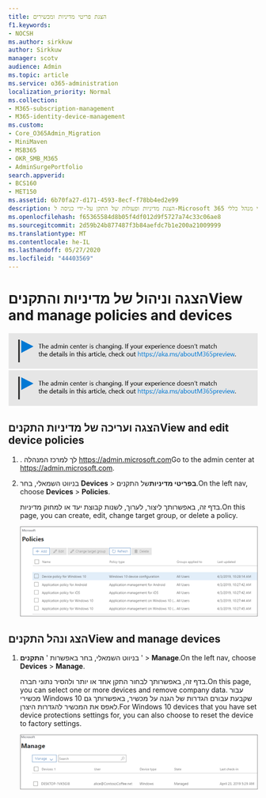 ```yaml
---
title: הצגת פריטי מדיניות ומכשירים
f1.keywords:
- NOCSH
ms.author: sirkkuw
author: Sirkkuw
manager: scotv
audience: Admin
ms.topic: article
ms.service: o365-administration
localization_priority: Normal
ms.collection:
- M365-subscription-management
- M365-identity-device-management
ms.custom:
- Core_O365Admin_Migration
- MiniMaven
- MSB365
- OKR_SMB_M365
- AdminSurgePortfolio
search.appverid:
- BCS160
- MET150
ms.assetid: 6b70fa27-d171-4593-8ecf-f78bb4ed2e99
description: הצגת מדיניות ופעולות של התקן על-ידי כניסה ל-Microsoft 365 עבור עסקים עם אישורי מנהל כללי.
ms.openlocfilehash: f65365584d8b05f4df012d9f5727a74c33c06ae8
ms.sourcegitcommit: 2d59b24b877487f3b84aefdc7b1e200a21009999
ms.translationtype: MT
ms.contentlocale: he-IL
ms.lasthandoff: 05/27/2020
ms.locfileid: "44403569"
---
```

# <a name="view-and-manage-policies-and-devices"></a><span data-ttu-id="8d3cd-103">הצגה וניהול של מדיניות והתקנים</span><span class="sxs-lookup"><span data-stu-id="8d3cd-103">View and manage policies and devices</span></span>

<span data-ttu-id="8d3cd-104">[![תווית המיידעת אותך שמרכז הניהול משתנה ושניתן למצוא פרטים נוספים ב- aka.ms/aboutM365preview.](../media/m365admincenterchanging.png)](https://docs.microsoft.com/office365/admin/microsoft-365-admin-center-preview)</span><span class="sxs-lookup"><span data-stu-id="8d3cd-104">[![Label to let you know the admin center is changing and you can find more details at aka.ms/aboutM365preview.](../media/m365admincenterchanging.png)](https://docs.microsoft.com/office365/admin/microsoft-365-admin-center-preview)</span></span>

## <a name="view-and-edit-device-policies"></a><span data-ttu-id="8d3cd-105">הצגה ועריכה של מדיניות התקנים</span><span class="sxs-lookup"><span data-stu-id="8d3cd-105">View and edit device policies</span></span>

1.  <span data-ttu-id="8d3cd-106">. לך למרכז המנהלה https://admin.microsoft.com</span><span class="sxs-lookup"><span data-stu-id="8d3cd-106">Go to the admin center at <a href="https://go.microsoft.com/fwlink/p/?linkid=837890" target="_blank">https://admin.microsoft.com</a>.</span></span>
2. <span data-ttu-id="8d3cd-107">בניווט השמאלי, בחר **Devices** \> **בפריטי מדיניות**של התקנים.</span><span class="sxs-lookup"><span data-stu-id="8d3cd-107">On the left nav, choose **Devices** \> **Policies**.</span></span>

    <span data-ttu-id="8d3cd-108">בדף זה, באפשרותך ליצור, לערוך, לשנות קבוצת יעד או למחוק מדיניות.</span><span class="sxs-lookup"><span data-stu-id="8d3cd-108">On this page, you can create, edit, change target group, or delete a policy.</span></span>

    ![Screenshot of the Policies page](../media/devicepolicies.png)
  
## <a name="view-and-manage-devices"></a><span data-ttu-id="8d3cd-110">הצג ונהל התקנים</span><span class="sxs-lookup"><span data-stu-id="8d3cd-110">View and manage devices</span></span>

1. <span data-ttu-id="8d3cd-111">בניווט השמאלי, בחר באפשרות ' **התקנים** ' \> **Manage**.</span><span class="sxs-lookup"><span data-stu-id="8d3cd-111">On the left nav, choose **Devices** \> **Manage**.</span></span> 
    
    <span data-ttu-id="8d3cd-112">בדף זה, באפשרותך לבחור התקן אחד או יותר ולהסיר נתוני חברה.</span><span class="sxs-lookup"><span data-stu-id="8d3cd-112">On this page, you can select one or more devices and remove company data.</span></span> <span data-ttu-id="8d3cd-113">עבור מכשירי Windows 10 שקבעת עבורם הגדרות של הגנה על מכשיר, באפשרותך גם לאפס את המכשיר להגדרות היצרן.</span><span class="sxs-lookup"><span data-stu-id="8d3cd-113">For Windows 10 devices that you have set device protections settings for, you can also choose to reset the device to factory settings.</span></span>
  
   ![הדף ' ניהול התקנים '](../media/devicesmanage.png)

